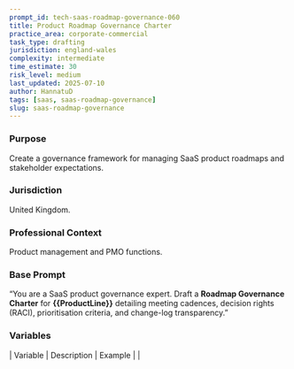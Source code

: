 ```yaml
---
prompt_id: tech-saas-roadmap-governance-060
title: Product Roadmap Governance Charter
practice_area: corporate-commercial
task_type: drafting
jurisdiction: england-wales
complexity: intermediate
time_estimate: 30
risk_level: medium
last_updated: 2025-07-10
author: HannatuD
tags: [saas, saas-roadmap-governance]
slug: saas-roadmap-governance
---
```


### Purpose  
Create a governance framework for managing SaaS product roadmaps and stakeholder expectations.

### Jurisdiction  
United Kingdom.

### Professional Context  
Product management and PMO functions.

### Base Prompt  
“You are a SaaS product governance expert. Draft a **Roadmap Governance Charter** for **\{\{ProductLine\}\}** detailing meeting cadences, decision rights (RACI), prioritisation criteria, and change-log transparency.”

### Variables  
| Variable | Description | Example |
|

